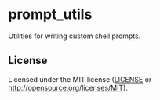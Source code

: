 # prompt_utils

Utilities for writing custom shell prompts.

## License

Licensed under the MIT license
([LICENSE](LICENSE) or http://opensource.org/licenses/MIT).
